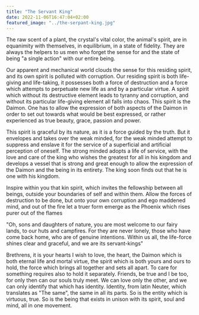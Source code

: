 ```yaml
---
title: "The Servant King"
date: 2022-11-06T16:47:04+02:00
featured_image: "../the-serpant-king.jpg"
---
```

The raw scent of a plant, the crystal's vital color, the animal's spirit, are in equanimity with themselves, in equilibrium, in a state of fidelity. They are always the helpers to us men who forget the sense for and the state of being "a single action" with our entire being.

Our apparent and mechanical world clouds the sense for this residing spirit, and its own spirit is polluted with corruption.
Our residing spirit is both life-giving and life-taking, it possesses both a force of destruction and a force which attempts to perpetuate new life as and by a particular virtue. A spirit which without its destructive element leads to tyranny and corruption, and without its particular life-giving element all falls into chaos. This spirit is the Daimon. One has to allow the expression of both aspects of the Daimon in order to set out towards what would be best expressed, or rather experienced as true beauty, grace, passion and power.

This spirit is graceful by its nature, as it is a force guided by the truth. But it envelopes and takes over the weak minded, for the weak minded attempt to suppress and enslave it for the service of a superficial and artificial perception of oneself. The strong minded adopts a life of service, with the love and care of the king who wishes the greatest for all in his kingdom and develops a vessel that is strong and great enough to allow the expression of the Daimon and the being in its entirety. The king soon finds out that he is one with his kingdom.

Inspire within you that kin spirit, which invites the fellowship between all beings, outside your boundaries of self and within them. Allow the forces of destruction to be done, but onto your own corruption and ego maddened mind, and out of the fire let a truer form emerge as the Phoenix which rises purer out of the flames

"Oh, sons and daughters of nature, you are most welcome to our fairy lands, to our huts and campfires. For they are never lonely, those who have come back home, who are of genuine intentions. Within us all, the life-force shines clear and graceful, and we are its servant-kings"

Brethrens, it is your hearts I wish to love, the heart, the Daimon which is both eternal life and mortal virtue, the spirit which is both yours and ours to hold, the force which brings all together and sets all apart.
To care for something requires also to hold it separately.
Friends, be true and I be too, for only then can our souls truly meet. We can love only the other, and we can only identify that which has identity. Identity, from latin Neuter, which translates as "The same", the same in all its parts. So is the entity which is virtuous, true. So is the being that exists in unison with its spirit, soul and mind, all in one movement. 
